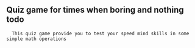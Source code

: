 ## Quiz game for times when boring and nothing todo
~~~ 
  This quiz game provide you to test your speed mind skills in some simple math operations
